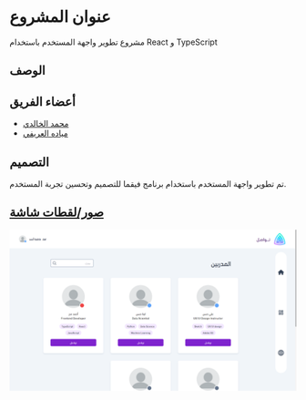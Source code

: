 # عنوان المشروع

مشروع تطوير واجهة المستخدم باستخدام React و TypeScript

## الوصف


## أعضاء الفريق

- [محمد الخالدي](https://github.com/xMjhh5)
- [مياده العريفي](https://github.com/MayadahAA)

## التصميم

تم تطوير واجهة المستخدم باستخدام برنامج فيقما للتصميم وتحسين تجربة المستخدم.

<a href="https://www.figma.com/file/oxCU08AV5OQlnPKIEH5cgw/Conact-Twaiq?type=design&node-id=261%3A50&mode=design&t=JHyHvyauljxkPK2Q-1">

<!-- ## روابط النشر

يمكنك العثور على النسخة المنشورة من هذا المشروع على Netlify عبر الرابط التالي:
[رابط النشر على Netlify](https://example-project.netlify.app/) -->

## صور/لقطات شاشة

![صورة 2](screenshots/لقطة%20شاشة%202023-09-14%20081406.png)
